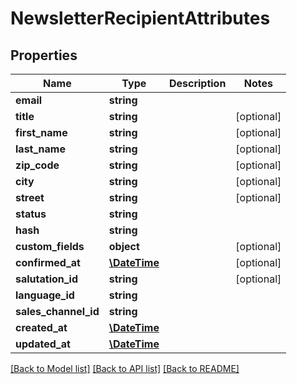 # NewsletterRecipientAttributes

## Properties
Name | Type | Description | Notes
------------ | ------------- | ------------- | -------------
**email** | **string** |  | 
**title** | **string** |  | [optional] 
**first_name** | **string** |  | [optional] 
**last_name** | **string** |  | [optional] 
**zip_code** | **string** |  | [optional] 
**city** | **string** |  | [optional] 
**street** | **string** |  | [optional] 
**status** | **string** |  | 
**hash** | **string** |  | 
**custom_fields** | **object** |  | [optional] 
**confirmed_at** | [**\DateTime**](\DateTime.md) |  | [optional] 
**salutation_id** | **string** |  | [optional] 
**language_id** | **string** |  | 
**sales_channel_id** | **string** |  | 
**created_at** | [**\DateTime**](\DateTime.md) |  | 
**updated_at** | [**\DateTime**](\DateTime.md) |  | 

[[Back to Model list]](../../README.md#documentation-for-models) [[Back to API list]](../../README.md#documentation-for-api-endpoints) [[Back to README]](../../README.md)

